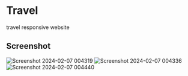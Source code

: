 # Travel
travel responsive website


## Screenshot
![Screenshot 2024-02-07 004319](https://github.com/MEARZIM/Travel/assets/89741434/c084f14e-5cd9-4dd0-abbc-186c8a319cfc)
![Screenshot 2024-02-07 004336](https://github.com/MEARZIM/Travel/assets/89741434/7623c194-7831-4de6-ab98-529fd842203b)
![Screenshot 2024-02-07 004440](https://github.com/MEARZIM/Travel/assets/89741434/b60cc6d4-5f82-4a7d-b8ac-d1c469a57c86)
